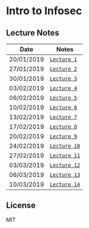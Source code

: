 # Intro to Infosec

## Lecture Notes

| Date | Notes|
| --- | --- |
| 20/01/2019 | [`Lecture 1`](https://github.com/sagi/intro_to_infosec/blob/master/lectures/lecture1.md) |
| 27/01/2019 | [`Lecture 2`](https://github.com/sagi/intro_to_infosec/blob/master/lectures/lecture2.md) |
| 30/01/2019 | [`Lecture 3`](https://github.com/sagi/intro_to_infosec/blob/master/lectures/lecture3.md) |
| 03/02/2019 | [`Lecture 4`](https://github.com/sagi/intro_to_infosec/blob/master/lectures/lecture4.md) |
| 06/02/2019 | [`Lecture 5`](https://github.com/sagi/intro_to_infosec/blob/master/lectures/lecture5.md) |
| 10/02/2019 | [`Lecture 6`](https://github.com/sagi/intro_to_infosec/blob/master/lectures/lecture6.md) |
| 13/02/2019 | [`Lecture 7`](https://github.com/sagi/intro_to_infosec/blob/master/lectures/lecture7.md) |
| 17/02/2019 | [`Lecture 8`](https://github.com/sagi/intro_to_infosec/blob/master/lectures/lecture8.md) |
| 20/02/2019 | [`Lecture 9`](https://github.com/sagi/intro_to_infosec/blob/master/lectures/lecture9.md) |
| 24/02/2019 | [`Lecture 10`](https://github.com/sagi/intro_to_infosec/blob/master/lectures/lecture10.md) |
| 27/02/2019 | [`Lecture 11`](https://github.com/sagi/intro_to_infosec/blob/master/lectures/lecture11.md) |
| 03/03/2019 | [`Lecture 12`](https://github.com/sagi/intro_to_infosec/blob/master/lectures/lecture12.md) |
| 06/03/2019 | [`Lecture 13`](https://github.com/sagi/intro_to_infosec/blob/master/lectures/lecture13.md) |
| 10/03/2019 | [`Lecture 14`](https://github.com/sagi/intro_to_infosec/blob/master/lectures/lecture14.md) |

## License

MIT

